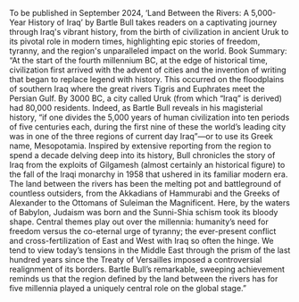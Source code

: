 To be published in September 2024, ‘Land Between the Rivers: A 5,000-Year History of Iraq’ by Bartle Bull takes readers on a captivating journey through Iraq's vibrant history, from the birth of civilization in ancient Uruk to its pivotal role in modern times, highlighting epic stories of freedom, tyranny, and the region's unparalleled impact on the world.
Book Summary:
“At the start of the fourth millennium BC, at the edge of historical time, civilization first arrived with the advent of cities and the invention of writing that began to replace legend with history. This occurred on the floodplains of southern Iraq where the great rivers Tigris and Euphrates meet the Persian Gulf. By 3000 BC, a city called Uruk (from which “Iraq” is derived) had 80,000 residents. 
Indeed, as Bartle Bull reveals in his magisterial history, “if one divides the 5,000 years of human civilization into ten periods of five centuries each, during the first nine of these the world’s leading city was in one of the three regions of current day Iraq”—or to use its Greek name, Mesopotamia.
Inspired by extensive reporting from the region to spend a decade delving deep into its history, Bull chronicles the story of Iraq from the exploits of Gilgamesh (almost certainly an historical figure) to the fall of the Iraqi monarchy in 1958 that ushered in its familiar modern era. The land between the rivers has been the melting pot and battleground of countless outsiders, from the Akkadians of Hammurabi and the Greeks of Alexander to the Ottomans of Suleiman the Magnificent. Here, by the waters of Babylon, Judaism was born and the Sunni-Shia schism took its bloody shape.
Central themes play out over the millennia: humanity’s need for freedom versus the co-eternal urge of tyranny; the ever-present conflict and cross-fertilization of East and West with Iraq so often the hinge. We tend to view today’s tensions in the Middle East through the prism of the last hundred years since the Treaty of Versailles imposed a controversial realignment of its borders. Bartle Bull’s remarkable, sweeping achievement reminds us that the region defined by the land between the rivers has for five millennia played a uniquely central role on the global stage.”
